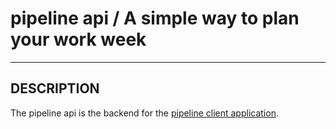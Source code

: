 pipeline api / A simple way to plan your work week
==================================================
***

## DESCRIPTION

The pipeline api is the backend for the [pipeline client application](http://github.com/brilliantfantastic/pipeline).
